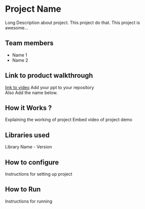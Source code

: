 # Project Name
Long Description about project. This project do that. This project is awesome...

## Team members
- Name 1
- Name 2
## Link to product walkthrough
[link to video](Link-here)
Add your ppt to your repository  
Also Add the name below.

## How it Works ?
Explaining the working of project
Embed video of project demo


## Libraries used
Library Name - Version

## How to configure
Instructions for setting up project

## How to Run
Instructions for running